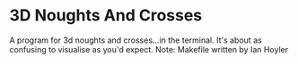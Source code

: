 # 3D Noughts And Crosses
 A program for 3d noughts and crosses...in the terminal. It's about as confusing to visualise as you'd expect.
Note: Makefile written by Ian Hoyler
